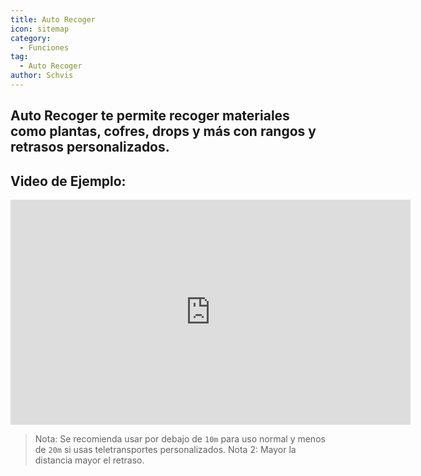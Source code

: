 ```yaml
---
title: Auto Recoger
icon: sitemap
category:
  - Funciones
tag:
  - Auto Recoger
author: Schvis
---
```


## Auto Recoger te permite recoger materiales como plantas, cofres, drops y más con rangos y retrasos personalizados.

## Video de Ejemplo:

<iframe width="640" height="360" src="https://www.youtube.com/embed/wUyI2XO_Z4E?list=PL5eI1Tb64p56g27qfYk7VuFTz4FK6YrKa" title="Korepi - Auto Loot" frameborder="0" allow="accelerometer; autoplay; clipboard-write; encrypted-media; gyroscope; picture-in-picture; web-share" allowfullscreen></iframe>

> Nota: Se recomienda usar por debajo de `10m` para uso normal y menos de `20m` si usas teletransportes personalizados.
> Nota 2: Mayor la distancia mayor el retraso.